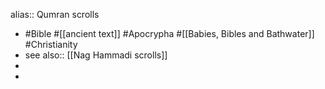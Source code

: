 alias:: Qumran scrolls

- #Bible #[[ancient text]] #Apocrypha #[[Babies, Bibles and Bathwater]] #Christianity
- see also:: [[Nag Hammadi scrolls]]
-
-